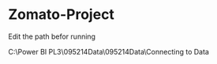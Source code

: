 # Zomato-Project

Edit the path befor running 

 C:\Power BI PL3\095214Data\095214Data\Connecting to Data 
